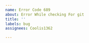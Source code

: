```yaml
---
name: Error Code 689
about: Error While checking For git
title: ''
labels: bug
assignees: Coolis1362

---
```



